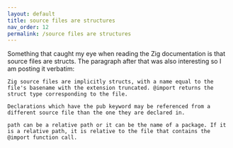 ```yaml
---
layout: default
title: source files are structures
nav_order: 12
permalink: /source files are structures
---
```


Something that caught my eye when reading the Zig documentation is that source files are structs. The paragraph after that was also interesting so I am posting it verbatim:

```
Zig source files are implicitly structs, with a name equal to the file's basename with the extension truncated. @import returns the struct type corresponding to the file.

Declarations which have the pub keyword may be referenced from a different source file than the one they are declared in.

path can be a relative path or it can be the name of a package. If it is a relative path, it is relative to the file that contains the @import function call.
```